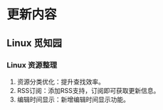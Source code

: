 # 更新内容

## Linux 觅知园

### Linux 资源整理

1. 资源分类优化：提升查找效率。
2. RSS订阅：添加RSS支持，订阅即可获取更新信息。
3. 编辑时间显示：新增编辑时间显示功能。
